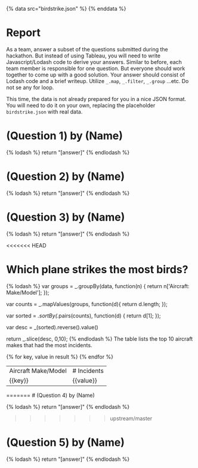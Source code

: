 {% data src="birdstrike.json" %}
{% enddata %}

# Report

As a team, answer a subset of the questions submitted during the hackathon.
But instead of using Tableau, you will need to write Javascript/Lodash code
to derive your answers. Similar to before, each team member is responsible for
one question. But everyone should work together to come up with a good solution.
Your answer should consist of Lodash code and a brief writeup.
Utilize `_.map`, `_.filter`, `_.group` ...etc. Do not se any for loop.

This time, the data is not already prepared for you in a nice JSON format. You
will need to do it on your own, replacing the placeholder `birdstrike.json` with
real data.

# (Question 1) by (Name)

{% lodash %}
return "[answer]"
{% endlodash %}


# (Question 2) by (Name)

{% lodash %}
return "[answer]"
{% endlodash %}


# (Question 3) by (Name)

{% lodash %}
return "[answer]"
{% endlodash %}

<<<<<<< HEAD
# Which plane strikes the most birds? 

{% lodash %}
var groups = _.groupBy(data, function(n) {
    return n['Aircraft: Make/Model'];
});

var counts = _.mapValues(groups, function(d){
    return d.length;
});

var sorted = _.sortBy(_.pairs(counts), function(d) {
    return d[1];
});

var desc = _(sorted).reverse().value()

return _.slice(desc, 0,10);
{% endlodash %}
The table lists the top 10 aircraft makes that had the most incidents. 
<table><tr><td>Aircraft Make/Model</td>
	<td># Incidents</td></tr>
{% for key, value in result %}
    <tr>
        <td>{{key}}</td>
        <td>{{value}}</td>
    </tr>
{% endfor %}
</table>
=======
# (Question 4) by (Name)

{% lodash %}
return "[answer]"
{% endlodash %}
>>>>>>> upstream/master

# (Question 5) by (Name)

{% lodash %}
return "[answer]"
{% endlodash %}
